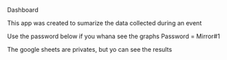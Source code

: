 Dashboard

This app was created to sumarize the data collected during an event

Use the password below if you whana see the graphs
Password = Mirror#1

The google sheets are privates, but yo can see the results